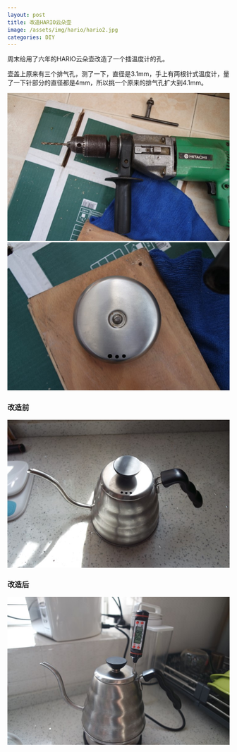 ```yaml
---
layout: post
title: 改造HARIO云朵壶
image: /assets/img/hario/hario2.jpg
categories: DIY
---
```


周末给用了六年的HARIO云朵壶改造了一个插温度计的孔。

壶盖上原来有三个排气孔，测了一下，直径是3.1mm，手上有两根针式温度计，量了一下针部分的直径都是4mm，所以挑一个原来的排气孔扩大到4.1mm。

![](/assets/img/hario/hario3.jpg)
![](/assets/img/hario/hario4.jpg)

### 改造前

![](/assets/img/hario/hario1.jpg)

### 改造后

![](/assets/img/hario/hario2.jpg)
